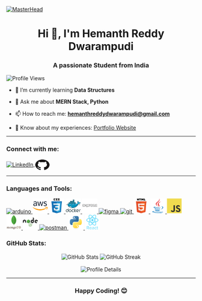 

[![MasterHead](https://via.placeholder.com/1200x400.png?text=Welcome+to+My+GitHub+Profile)](https://github.com/mr-hemanth)

<h1 align="center">Hi 👋, I'm Hemanth Reddy Dwarampudi</h1>
<h3 align="center">A passionate Student from India</h3>

<p align="left"> 
    <img src="https://komarev.com/ghpvc/?username=mr-hemanth&label=Profile%20views&color=0e75b6&style=flat" alt="Profile Views" /> 
</p>

- 🌱 I’m currently learning **Data Structures**

- 💬 Ask me about **MERN Stack, Python**

- 📫 How to reach me: **hemanthreddydwarampudi@gmail.com**

- 📄 Know about my experiences: [Portfolio Website](https://my-portfolio-vert-three-30.vercel.app)

---

<h3 align="left">Connect with me:</h3>
<p align="left">
    <a href="https://linkedin.com/in/hemanthreddy" target="blank">
        <img align="center" src="https://raw.githubusercontent.com/rahuldkjain/github-profile-readme-generator/master/src/images/icons/Social/linked-in-alt.svg" alt="LinkedIn" height="30" width="40" />
    </a>
    <a href="https://github.com/mr-hemanth" target="blank">
        <img align="center" src="https://raw.githubusercontent.com/devicons/devicon/master/icons/github/github-original.svg" alt="GitHub" height="30" width="40" />
    </a>
</p>

---

<h3 align="left">Languages and Tools:</h3>
<p align="left">
  <a href="https://www.arduino.cc/" target="_blank" rel="noreferrer">
    <img src="https://cdn.worldvectorlogo.com/logos/arduino-1.svg" alt="arduino" width="40" height="40" />
  </a>
  <a href="https://aws.amazon.com" target="_blank" rel="noreferrer">
    <img src="https://raw.githubusercontent.com/devicons/devicon/master/icons/amazonwebservices/amazonwebservices-original-wordmark.svg" alt="aws" width="40" height="40" />
  </a>
  <a href="https://www.w3schools.com/css/" target="_blank" rel="noreferrer">
    <img src="https://raw.githubusercontent.com/devicons/devicon/master/icons/css3/css3-original-wordmark.svg" alt="css3" width="40" height="40" />
  </a>
  <a href="https://www.docker.com/" target="_blank" rel="noreferrer">
    <img src="https://raw.githubusercontent.com/devicons/devicon/master/icons/docker/docker-original-wordmark.svg" alt="docker" width="40" height="40" />
  </a>
  <a href="https://expressjs.com" target="_blank" rel="noreferrer">
    <img src="https://raw.githubusercontent.com/devicons/devicon/master/icons/express/express-original-wordmark.svg" alt="express" width="40" height="40" />
  </a>
  <a href="https://www.figma.com/" target="_blank" rel="noreferrer">
    <img src="https://www.vectorlogo.zone/logos/figma/figma-icon.svg" alt="figma" width="40" height="40" />
  </a>
  <a href="https://git-scm.com/" target="_blank" rel="noreferrer">
    <img src="https://www.vectorlogo.zone/logos/git-scm/git-scm-icon.svg" alt="git" width="40" height="40" />
  </a>
  <a href="https://www.w3.org/html/" target="_blank" rel="noreferrer">
    <img src="https://raw.githubusercontent.com/devicons/devicon/master/icons/html5/html5-original-wordmark.svg" alt="html5" width="40" height="40" />
  </a>
  <a href="https://www.java.com" target="_blank" rel="noreferrer">
    <img src="https://raw.githubusercontent.com/devicons/devicon/master/icons/java/java-original.svg" alt="java" width="40" height="40" />
  </a>
  <a href="https://developer.mozilla.org/en-US/docs/Web/JavaScript" target="_blank" rel="noreferrer">
    <img src="https://raw.githubusercontent.com/devicons/devicon/master/icons/javascript/javascript-original.svg" alt="javascript" width="40" height="40" />
  </a>
  <a href="https://www.mongodb.com/" target="_blank" rel="noreferrer">
    <img src="https://raw.githubusercontent.com/devicons/devicon/master/icons/mongodb/mongodb-original-wordmark.svg" alt="mongodb" width="40" height="40" />
  </a>
  <a href="https://nodejs.org" target="_blank" rel="noreferrer">
    <img src="https://raw.githubusercontent.com/devicons/devicon/master/icons/nodejs/nodejs-original-wordmark.svg" alt="nodejs" width="40" height="40" />
  </a>
  <a href="https://postman.com" target="_blank" rel="noreferrer">
    <img src="https://www.vectorlogo.zone/logos/getpostman/getpostman-icon.svg" alt="postman" width="40" height="40" />
  </a>
  <a href="https://www.python.org" target="_blank" rel="noreferrer">
    <img src="https://raw.githubusercontent.com/devicons/devicon/master/icons/python/python-original.svg" alt="python" width="40" height="40" />
  </a>
  <a href="https://reactjs.org/" target="_blank" rel="noreferrer">
    <img src="https://raw.githubusercontent.com/devicons/devicon/master/icons/react/react-original-wordmark.svg" alt="react" width="40" height="40" />
  </a>
</p>
<h3 align="left">GitHub Stats:</h3>
<p align="center">
    <img align="center" src="https://github-readme-stats.vercel.app/api?username=mr-hemanth&show_icons=true&theme=radical" alt="GitHub Stats" />
    <img align="center" src="https://github-readme-streak-stats.herokuapp.com/?user=mr-hemanth&theme=radical" alt="GitHub Streak" />
</p>

<p align="center">
    <img align="center" src="https://github-profile-summary-cards.vercel.app/api/cards/profile-details?username=mr-hemanth&theme=radical" alt="Profile Details" />
</p>

---

<h3 align="center">Happy Coding! 😊</h3>
